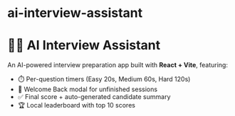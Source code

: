 # ai-interview-assistant
# 🧑‍💻 AI Interview Assistant

An AI-powered interview preparation app built with **React + Vite**, featuring:

- ⏱️ Per-question timers (Easy 20s, Medium 60s, Hard 120s)  
- 🔄 Welcome Back modal for unfinished sessions  
- ✅ Final score + auto-generated candidate summary  
- 🏆 Local leaderboard with top 10 scores 
